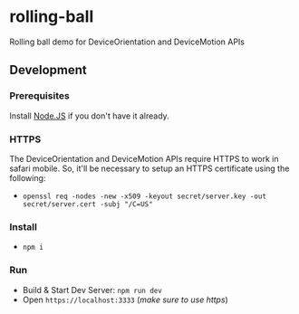 # rolling-ball #

Rolling ball demo for DeviceOrientation and DeviceMotion APIs

## Development ##

### Prerequisites ###

Install [Node.JS](https://nodejs.org) if you don't have it already.

### HTTPS ###

The DeviceOrientation and DeviceMotion APIs require HTTPS to work in safari mobile.
So, it'll be necessary to setup an HTTPS certificate using the following:

- `openssl req -nodes -new -x509 -keyout secret/server.key -out secret/server.cert -subj "/C=US"`

### Install ###

- `npm i`

### Run ###

- Build & Start Dev Server: `npm run dev`
- Open `https://localhost:3333` (*make sure to use https*)
